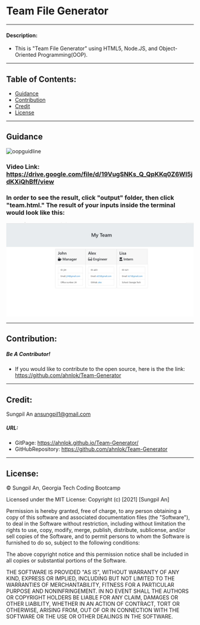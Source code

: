 # Team File Generator
---
#### Description:
- This is "Team File Generator" using HTML5, Node.JS, and Object-Oriented Programming(OOP).
---
## Table of Contents:
* [Guidance](#guidance)
* [Contribution](#contribution)
* [Credit](#credit)
* [License](#license)
---
## Guidance
 ![oopguidline](./oop.gif)
### Video Link: <https://drive.google.com/file/d/19VugSNKs_Q_QpKKq0Z6WI5jdKXiQhBff/view>
### In order to see the result, click "output" folder, then click "team.html." The result of your inputs inside the terminal would look like this:
 ![image](./image.jpg)
 
---
## Contribution:
##### Be A Contributor!
- If you would like to contribute to the open source, here is the the link: <https://github.com/ahnlok/Team-Generator>
---
## Credit:
Sungpil An <ansungpil1@gmail.com>
##### URL:
- GitPage: <https://ahnlok.github.io/Team-Generator/>
- GitHubRepository: <https://github.com/ahnlok/Team-Generator>
---
## License: 
© Sungpil An, Georgia Tech Coding Bootcamp

Licensed under the MIT License:
Copyright (c) [2021] [Sungpil An]

Permission is hereby granted, free of charge, to any person obtaining a copy of this software and associated documentation files (the "Software"), to deal in the Software without restriction, including without limitation the rights to use, copy, modify, merge, publish, distribute, sublicense, and/or sell copies of the Software, and to permit persons to whom the Software is furnished to do so, subject to the following conditions:

The above copyright notice and this permission notice shall be included in all copies or substantial portions of the Software.

THE SOFTWARE IS PROVIDED "AS IS", WITHOUT WARRANTY OF ANY KIND, EXPRESS OR IMPLIED, INCLUDING BUT NOT LIMITED TO THE WARRANTIES OF MERCHANTABILITY, FITNESS FOR A PARTICULAR PURPOSE AND NONINFRINGEMENT. IN NO EVENT SHALL THE AUTHORS OR COPYRIGHT HOLDERS BE LIABLE FOR ANY CLAIM, DAMAGES OR OTHER LIABILITY, WHETHER IN AN ACTION OF CONTRACT, TORT OR OTHERWISE, ARISING FROM, OUT OF OR IN CONNECTION WITH THE SOFTWARE OR THE USE OR OTHER DEALINGS IN THE SOFTWARE.
